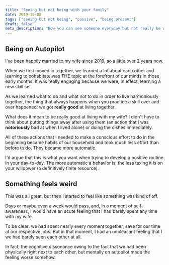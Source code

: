 ```yaml
---
title: "Seeing but not being with your family"
date: 2019-12-08
tags: ["seeing but not being", "passive", "being present"]
draft: false
meta_description: "How you can see someone everyday but not really be with them"
---
```


## Being on Autopilot
I've been happily married to my wife since 2019, so a little over 2 years now.

When we first moved in together, we learned a lot about each other and learning
to cohabitate was THE topic at the forefront of our minds in those early months.
It was really engaging because we were, in effect, learning a new skill set.

As we learned what to do and what not to do in order to live harmoniously
together, the thing that always happens when you practice a skill over and
over happened: we got __really good__ at living together.

What does it mean to be really good at living with my wife? I didn't have to
think about putting things away after using them (an action that I was
__notoriously__ bad at when I lived alone) or doing the dishes immediately.

All of these actions that I needed to make a conscious effort to do in the
beginning became habits of our household and took much less effort than before
to do. They became more automatic.

I'd argue that this is what you want when trying to develop a positive routine
in your day-to-day. The more automatic a behavior is, the less taxing it is on
your willpower (a definitively finite resource).

## Something feels weird
This was all great, but then I started to feel like something was kind of off.

Days or maybe even a week would pass, and, in a moment of self-awareness, I
would have an acute feeling that I had barely spent any time with my wife.

To be clear: we had spent nearly every moment together, save for our time at
our respective jobs. But in that moment, I had an unpleasant feeling that I
we had barely seen each other at all.

In fact, the cognitive dissonance owing to the fact that we had been physically
right next to each other, but mentally on autopilot made the feeling worse
somehow.
